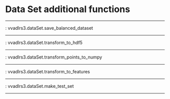 # Data Set additional functions

---

: vvadlrs3.dataSet.save_balanced_dataset

---

: vvadlrs3.dataSet.transform_to_hdf5

---

: vvadlrs3.dataSet.transform_points_to_numpy

---

: vvadlrs3.dataSet.transform_to_features

---

: vvadlrs3.dataSet.make_test_set

---
